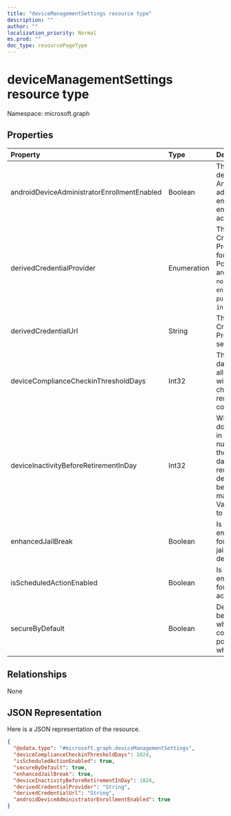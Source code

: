 ```yaml
---
title: "deviceManagementSettings resource type"
description: ""
author: ""
localization_priority: Normal
ms.prod: ""
doc_type: resourcePageType
---
```


# deviceManagementSettings resource type


Namespace: microsoft.graph



## Properties
|Property|Type|Description|
|:---|:---|:---|
|androidDeviceAdministratorEnrollmentEnabled|Boolean|The property to determine if Android device administrator enrollment is enabled for this account.|
|derivedCredentialProvider|Enumeration|The Derived Credential Provider to use for this account. Possible values are: `notConfigured`, `entrustDataCard`, `purebred`, `xTec`, `intercede`.|
|derivedCredentialUrl|String|The Derived Credential Provider self-service URI.|
|deviceComplianceCheckinThresholdDays|Int32|The number of days a device is allowed to go without checking in to remain compliant.|
|deviceInactivityBeforeRetirementInDay|Int32|When the device does not check in for specified number of days, the company data might be removed and the device will not be under management. Valid values 30 to 270|
|enhancedJailBreak|Boolean|Is feature enabled or not for enhanced jailbreak detection.|
|isScheduledActionEnabled|Boolean|Is feature enabled or not for scheduled action for rule.|
|secureByDefault|Boolean|Device should be noncompliant when there is no compliance policy targeted when this is true|

## Relationships
None

## JSON Representation
Here is a JSON representation of the resource.
<!-- {
  "blockType": "resource",
  "@odata.type": "microsoft.graph.deviceManagementSettings"
}
-->
``` json
{
  "@odata.type": "#microsoft.graph.deviceManagementSettings",
  "deviceComplianceCheckinThresholdDays": 1024,
  "isScheduledActionEnabled": true,
  "secureByDefault": true,
  "enhancedJailBreak": true,
  "deviceInactivityBeforeRetirementInDay": 1024,
  "derivedCredentialProvider": "String",
  "derivedCredentialUrl": "String",
  "androidDeviceAdministratorEnrollmentEnabled": true
}
```

